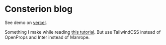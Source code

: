 # Consterion blog

See demo on [vercel](https://consterion-blog.vercel.app).

Something I make while reading [this tutorial](https://joyofcode.xyz/sveltekit-markdown-blog). But use TailwindCSS instead of OpenProps and Inter instead of Manrope.

